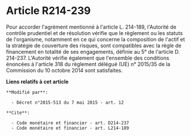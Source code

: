 # Article R214-239

Pour accorder l'agrément mentionné à l'article L. 214-189, l'Autorité de contrôle prudentiel et de résolution vérifie que le
règlement ou les statuts de l'organisme, notamment en ce qui concerne la composition de l'actif et la stratégie de couverture
des risques, sont compatibles avec la règle de financement en totalité de ses engagements, définie au 5° de l'article D.
214-237. L'Autorité vérifie également que l'ensemble des conditions énoncées à l'article 318 du règlement délégué (UE) n°
2015/35 de la Commission du 10 octobre 2014 sont satisfaites.

**Liens relatifs à cet article**

	**Modifié par**:

	  - Décret n°2015-513 du 7 mai 2015 - art. 12

	**Cite**:

	  - Code monétaire et financier - art. D214-237
	  - Code monétaire et financier - art. L214-189
